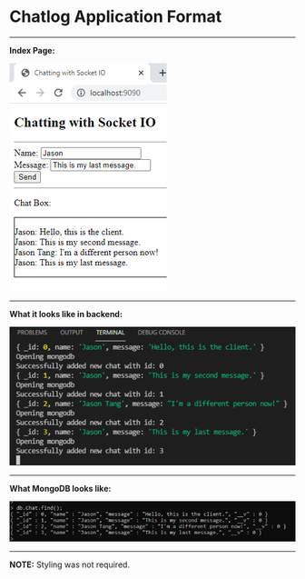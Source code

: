 # Chatlog Application Format

---

**Index Page:**

![Index](/Phase3/Chatlog/images/clHome.png)

---

**What it looks like in backend:**

![Backend](/Phase3/Chatlog/images/clBack.png)

---

**What MongoDB looks like:**

![MongoDB](/Phase3/Chatlog/images/clMongo.png)

---

**NOTE:** Styling was not required.